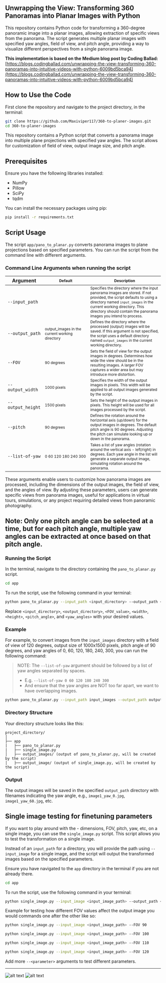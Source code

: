 ## Unwrapping the View: Transforming 360 Panoramas into Planar Images with Python

This repository contains Python code for transforming a 360-degree panoramic image into a planar images, allowing extraction of specific views from the panorama. The script generates multiple planar images with specified yaw angles, field of view, and pitch angle, providing a way to visualize different perspectives from a single panorama image.

**This implementation is based on the Medium blog post by Coding Ballad:** [https://blogs.codingballad.com/unwrapping-the-view-transforming-360-panoramas-into-intuitive-videos-with-python-6009bd5bca94](https://blogs.codingballad.com/unwrapping-the-view-transforming-360-panoramas-into-intuitive-videos-with-python-6009bd5bca94)


## How to Use the Code

First clone the repository and navigate to the project directory, in the terminal:

```bash
git clone https://github.com/Maxiviper117/360-to-planer-images.git
cd 360-to-planer-images
```

This repository contains a Python script that converts a panorama image into multiple plane projections with specified yaw angles. The script allows for customization of field of view, output image size, and pitch angle.

## Prerequisites

Ensure you have the following libraries installed:

- NumPy
- Pillow
- SciPy
- tqdm

You can install the necessary packages using pip:

```bash
pip install -r requirements.txt
```

## Script Usage

The script `app/pano_to_planar.py` converts panorama images to plane projections based on specified parameters. You can run the script from the command line with different arguments.

### Command Line Arguments when running the script


<table>
  <thead>
    <tr>
      <th style="width: fit-content; white-space: nowrap;">Argument</th>
      <th style="width: 200px;font-size: 12px;">Default</th>
      <th style="width: 400px; font-size: 12px;">Description</th>
    </tr>
  </thead>
  <tbody>
    <tr>
      <td style="white-space: nowrap;"><code>--input_path</code></td>
      <td style="font-size: 12px;"></td>
      <td style="font-size: 12px;">Specifies the directory where the input panorama images are stored. If not provided, the script defaults to using a directory named <code>input_images</code> in the current working directory. This directory should contain the panorama images you intend to process.</td>
    </tr>
    <tr>
      <td style="white-space: nowrap;"><code>--output_path</code></td>
      <td style="font-size: 12px;">output_images in the current working directory</td>
      <td style="font-size: 12px;">Defines the directory where the processed (output) images will be saved. If this argument is not specified, the script uses a default directory named <code>output_images</code> in the current working directory.</td>
    </tr>
    <tr>
      <td style="white-space: nowrap;"><code>--FOV</code></td>
      <td style="font-size: 12px;">90 degrees</td>
      <td style="font-size: 12px;">Sets the field of view for the output images in degrees. Determines how wide the view should be in the resulting images. A larger FOV captures a wider area but may introduce more distortion.</td>
    </tr>
    <tr>
      <td style="white-space: nowrap;"><code>--output_width</code></td>
      <td style="font-size: 12px;">1000 pixels</td>
      <td style="font-size: 12px;">Specifies the width of the output images in pixels. This width will be applied to all output images generated by the script.</td>
    </tr>
    <tr>
      <td style="white-space: nowrap;"><code>--output_height</code></td>
      <td style="font-size: 12px;">1500 pixels</td>
      <td style="font-size: 12px;">Sets the height of the output images in pixels. This height will be used for all images processed by the script.</td>
    </tr>
    <tr>
      <td style="white-space: nowrap;"><code>--pitch</code></td>
      <td style="font-size: 12px;">90 degrees</td>
      <td style="font-size: 12px;">Defines the rotation around the horizontal axis (up/down) for the output images in degrees. The default pitch angle is 90 degrees. Adjusting the pitch can simulate looking up or down in the panorama.</td>
    </tr>
    <tr>
      <td style="white-space: nowrap;"><code>--list-of-yaw</code></td>
      <td style="font-size: 12px;">0 60 120 180 240 300</td>
      <td style="font-size: 12px;">Takes a list of yaw angles (rotation around the vertical axis - left/right) in degrees. Each yaw angle in the list will generate a separate output image, simulating rotation around the panorama.</td>
    </tr>
  </tbody>
</table>


These arguments enable users to customize how panorama images are processed, including the dimensions of the output images, the field of view, and the angles of view. By adjusting these parameters, users can generate specific views from panorama images, useful for applications in virtual tours, simulations, or any project requiring detailed views from panoramic photography.

## Note: Only one pitch angle can be selected at a time, but for each pitch angle, multiple yaw angles can be extracted at once based on that pitch angle.



### Running the Script

In the terminal, navigate to the directory containing the `pano_to_planar.py` script.

```bash
cd app
```

To run the script, use the following command in your terminal:

```bash
python pano_to_planar.py --input_path <input_directory> --output_path <output_directory> --FOV <FOV_value> --output_width <width> --output_height <height> --pitch <pitch_angle> --list-of-yaw <yaw_angles>
```

Replace `<input_directory>`, `<output_directory>`, `<FOV_value>`, `<width>`, `<height>`, `<pitch_angle>`, and `<yaw_angles>` with your desired values.

### Example

For example, to convert images from the `input_images` directory with a field of view of 120 degrees, output size of 1000x1500 pixels, pitch angle of 90 degrees, and yaw angles of 0, 60, 120, 180, 240, 300, you can run the following command:

> NOTE: The `--list-of-yaw` argument should be followed by a list of yaw angles separated by spaces.
>   - E.g. `--list-of-yaw 0 60 120 180 240 300`
>   - And ensure that the yaw angles are NOT too far apart, we want to have overlapping images.

```bash
python pano_to_planar.py --input_path input_images --output_path output_images --FOV 120 --output_width 1000 --output_height 1500 --pitch 90 --list-of-yaw 0 45 90 135 180 225 270 315
```

### Directory Structure

Your directory structure looks like this:

```
project_directory/
│
├── app
|   ├── pano_to_planar.py
|   ├── single_image.py
│   ├── output_images/ (output of pano_to_planar.py, will be created by the script)
│   ├── output_image/ (output of single_image.py, will be created by the script)
```

### Output

The output images will be saved in the specified `output_path` directory with filenames indicating the yaw angle, e.g., `image1_yaw_0.jpg`, `image1_yaw_60.jpg`, etc.

## Single image testing for finetuning parameters

If you want to play around with the - dimensions, FOV, pitch, yaw, etc, on a single image, you can use the `single_image.py` script. This script allows you to test the transformation on a single image.

Instead of an `input_path` for a directory, you will provide the path using `--input_image` for a single image, and the script will output the transformed images based on the specified parameters.

Ensure you have navigated to the `app` directory in the terminal if you are not already there.

```bash
cd app
```

To run the script, use the following command in your terminal:

```bash
python single_image.py --input_image <input_image_path> --output_path <output_directory> --FOV <FOV_value> --output_width <width> --output_height <height> --pitch <pitch_angle> --list-of-yaw <yaw_angles>
```
Example for testing how different FOV values affect the output image you would commands one after the other like so:

```bash
python single_image.py --input_image <input_image_path> --FOV 90

python single_image.py --input_image <input_image_path> --FOV 100

python single_image.py --input_image <input_image_path> --FOV 110

python single_image.py --input_image <input_image_path> --FOV 120
```

Add more `--<parameter>` arguments to test different parameters.

---

![alt text](assets/pitch.png)
![alt text](assets/yaw.png)